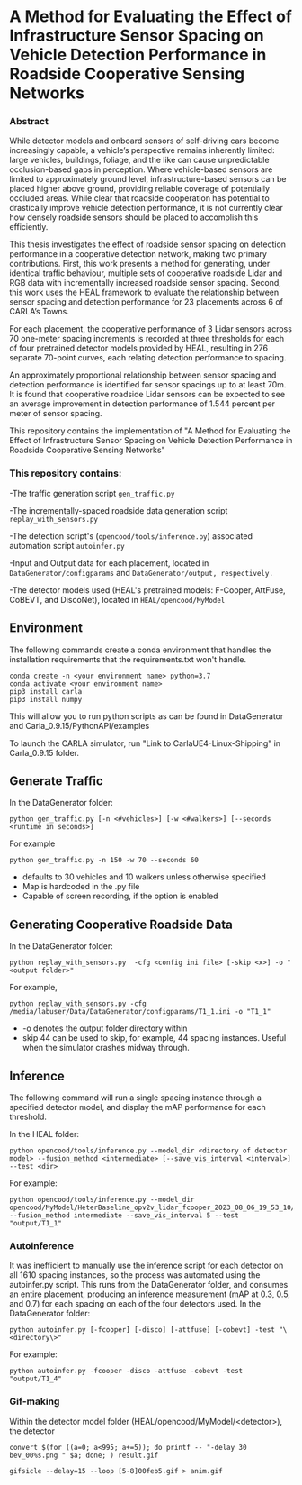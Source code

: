 # A Method for Evaluating the Effect of Infrastructure Sensor Spacing on Vehicle Detection Performance in Roadside Cooperative Sensing Networks

### Abstract
While detector models and onboard sensors of self-driving cars become increasingly capable, a
vehicle’s perspective remains inherently limited: large vehicles, buildings, foliage, and the like can
cause unpredictable occlusion-based gaps in perception. Where vehicle-based sensors are limited
to approximately ground level, infrastructure-based sensors can be placed higher above ground,
providing reliable coverage of potentially occluded areas. While clear that roadside cooperation
has potential to drastically improve vehicle detection performance, it is not currently clear how
densely roadside sensors should be placed to accomplish this efficiently.

This thesis investigates the effect of roadside sensor spacing on detection performance in a
cooperative detection network, making two primary contributions. First, this work presents a
method for generating, under identical traffic behaviour, multiple sets of cooperative roadside
Lidar and RGB data with incrementally increased roadside sensor spacing. Second, this work uses
the HEAL framework to evaluate the relationship between sensor spacing and detection
performance for 23 placements across 6 of CARLA’s Towns.

For each placement, the cooperative performance of 3 Lidar sensors across 70 one-meter
spacing increments is recorded at three thresholds for each of four pretrained detector models
provided by HEAL, resulting in 276 separate 70-point curves, each relating detection performance
to spacing.

An approximately proportional relationship between sensor spacing and detection
performance is identified for sensor spacings up to at least 70m. It is found that cooperative
roadside Lidar sensors can be expected to see an average improvement in detection performance
of 1.544 percent per meter of sensor spacing.

This repository contains the implementation of "A Method for Evaluating the Effect of Infrastructure Sensor Spacing
on Vehicle Detection Performance in Roadside Cooperative Sensing Networks"

### This repository contains:

-The traffic generation script `gen_traffic.py`

-The incrementally-spaced roadside data generation script `replay_with_sensors.py`

-The detection script's (`opencood/tools/inference.py`) associated automation script `autoinfer.py`

-Input and Output data for each placement, located in `DataGenerator/configparams` and `DataGenerator/output, respectively.`

-The detector models used (HEAL's pretrained models: F-Cooper, AttFuse, CoBEVT, and DiscoNet), located in `HEAL/opencood/MyModel`



## Environment
The following commands create a conda environment that handles the installation requirements that the requirements.txt won't handle.
```
conda create -n <your environment name> python=3.7
conda activate <your environment name>
pip3 install carla
pip3 install numpy
```
This will allow you to run python scripts as can be found in DataGenerator and Carla_0.9.15/PythonAPI/examples

To launch the CARLA simulator, run "Link to CarlaUE4-Linux-Shipping" in Carla_0.9.15 folder.

## Generate Traffic

In the DataGenerator folder:
```
python gen_traffic.py [-n <#vehicles>] [-w <#walkers>] [--seconds <runtime in seconds>]
```
For example
```
python gen_traffic.py -n 150 -w 70 --seconds 60
```
- defaults to 30 vehicles and 10 walkers unless otherwise specified
- Map is hardcoded in the .py file
- Capable of screen recording, if the option is enabled

## Generating Cooperative Roadside Data
In the DataGenerator folder:
```
python replay_with_sensors.py  -cfg <config ini file> [-skip <x>] -o "<output folder>"
```
For example, 
```
python replay_with_sensors.py -cfg /media/labuser/Data/DataGenerator/configparams/T1_1.ini -o "T1_1"
``` 
- -o denotes the output folder directory within       
- skip 44 can be used to skip, for example, 44 spacing instances. Useful when the simulator crashes midway through.
        
## Inference
The following command will run a single spacing instance through a specified detector model, and display the mAP performance for each threshold.

In the HEAL folder: 
```
python opencood/tools/inference.py --model_dir <directory of detector model> --fusion_method <intermediate> [--save_vis_interval <interval>] --test <dir>
``` 
For example:
```
python opencood/tools/inference.py --model_dir opencood/MyModel/HeterBaseline_opv2v_lidar_fcooper_2023_08_06_19_53_10/ --fusion_method intermediate --save_vis_interval 5 --test "output/T1_1"
```
### Autoinference
It was inefficient to manually use the inference script for each detector on all 1610 spacing instances, so the process was automated using the autoinfer.py script.
This runs from the DataGenerator folder, and consumes an entire placement, producing an inference measurement (mAP at 0.3, 0.5, and 0.7) for each spacing on each of the four detectors used.
In the DataGenerator folder:
```
python autoinfer.py [-fcooper] [-disco] [-attfuse] [-cobevt] -test "\<directory\>"
```
For example:
```
python autoinfer.py -fcooper -disco -attfuse -cobevt -test "output/T1_4"
```
        
### Gif-making
Within the detector model folder (HEAL/opencood/MyModel/\<detector\>), the detector
```
convert $(for ((a=0; a<995; a+=5)); do printf -- "-delay 30 bev_00%s.png " $a; done; ) result.gif

gifsicle --delay=15 --loop [5-8]00feb5.gif > anim.gif
```
